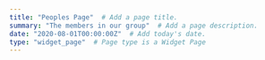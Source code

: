 ```yaml
---
title: "Peoples Page"  # Add a page title.
summary: "The members in our group"  # Add a page description.
date: "2020-08-01T00:00:00Z"  # Add today's date.
type: "widget_page"  # Page type is a Widget Page
---
```

